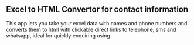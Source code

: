 ## Excel to HTML Convertor for contact information

This app lets you take your excel data with names and phone numbers and converts them to html with clickable direct links to telephone, sms and whatsapp, ideal for quickly enquiring using 